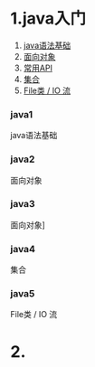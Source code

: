 # 1.java入门


1. [java语法基础](#java1)
2. [面向对象](#java2)
3. [常用API](#java3)
4. [集合](#java4)
5. [File类 / IO 流](#java5)


### java1
java语法基础

### java2
面向对象

### java3
面向对象]

### java4
集合

### java5
File类 / IO 流





# 2.
